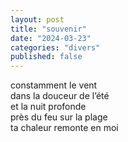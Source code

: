 ```yaml
---
layout: post
title: "souvenir"
date: "2024-03-23"
categories: "divers"
published: false
---
```


constamment le vent  
dans la douceur de l’été  
et la nuit profonde  
près du feu sur la plage  
ta chaleur remonte en moi  
